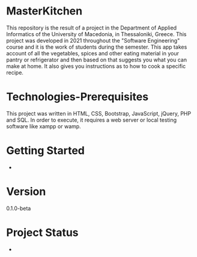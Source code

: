 # MasterKitchen
This repository is the result of a project in the Department of Applied Informatics of the University of Macedonia, in Thessaloniki, Greece. This project was developed in 2021 throughout the "Software Engineering" course and it is the work of students during the semester.
This app takes account of all the vegetables,  spices and other eating material in your pantry  or refrigerator and then based on that suggests  you what you can make at home. It also gives you instructions  as to how to cook a specific recipe.

#  Technologies-Prerequisites
This project was written in HTML, CSS, Bootstrap, JavaScript, jQuery, PHP and SQL.
In order to execute, it requires a web server or local testing software like xampp or wamp.

#  Getting Started
-

#  Version
0.1.0-beta

#  Project Status
-